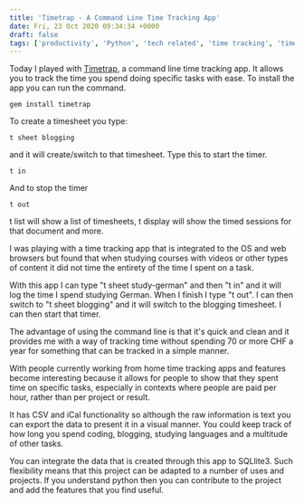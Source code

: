 ```yaml
---
title: 'Timetrap - A Command Line Time Tracking App'
date: Fri, 23 Oct 2020 09:34:34 +0000
draft: false
tags: ['productivity', 'Python', 'tech related', 'time tracking', 'timetrap']
---
```


Today I played with [Timetrap](https://github.com/samg/timetrap), a command line time tracking app. It allows you to track the time you spend doing specific tasks with ease. To install the app you can run the command.

```
gem install timetrap
```

To create a timesheet you type:

```
t sheet blogging
```

and it will create/switch to that timesheet. Type this to start the timer.

```
t in
```

And to stop the timer

```
t out
```

t list will show a list of timesheets, t display will show the timed sessions for that document and more.

I was playing with a time tracking app that is integrated to the OS and web browsers but found that when studying courses with videos or other types of content it did not time the entirety of the time I spent on a task.

With this app I can type "t sheet study-german" and then "t in" and it will log the time I spend studying German. When I finish I type "t out". I can then switch to "t sheet blogging" and it will switch to the blogging timesheet. I can then start that timer.

The advantage of using the command line is that it's quick and clean and it provides me with a way of tracking time without spending 70 or more CHF a year for something that can be tracked in a simple manner.

With people currently working from home time tracking apps and features become interesting because it allows for people to show that they spent time on specific tasks, especially in contexts where people are paid per hour, rather than per project or result.

It has CSV and iCal functionality so although the raw information is text you can export the data to present it in a visual manner. You could keep track of how long you spend coding, blogging, studying languages and a multitude of other tasks.

You can integrate the data that is created through this app to SQLlite3. Such flexibility means that this project can be adapted to a number of uses and projects. If you understand python then you can contribute to the project and add the features that you find useful.